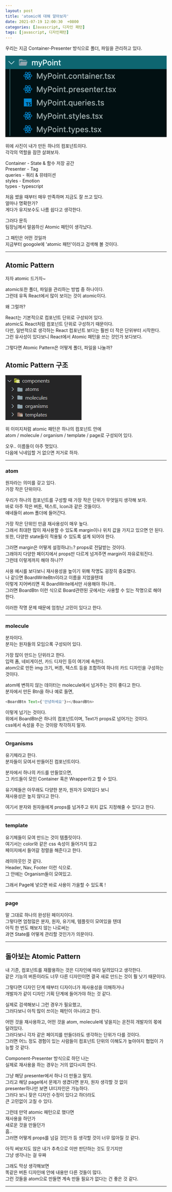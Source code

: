 ```yaml
---
layout: post
title: 'atomic에 대해 알아보자'
date: 2021-07-19 12:00:30  +0800
categories: [Javascript, 디자인 패턴]
tags: [javascript, 디자인패턴]
---
```


우리는 지금 Container-Presenter 방식으로 폴더, 파일을 관리하고 있다.

![image](/assets/img/sample/atom1.png)

위에 사진이 내가 만든 하나의 컴포넌트이다.  
각각의 역할을 잠깐 살펴보자.

Container - State & 함수 저장 공간  
Presenter - Tag  
queries - 쿼리 & 뮤테이션  
styles - Emotion  
types - typescript

처음 썼을 때부터 매우 만족하며 지금도 잘 쓰고 있다.  
얼마나 명확한가?  
게다가 유지보수도 나름 쉽다고 생각한다.

그러다 문득  
팀장님께서 말씀하신 Atomic 패턴이 생각났다.

그 패턴은 어떤 것일까  
지금부터 googole에 'atomic 패턴'이라고 검색해 볼 것이다.

---

## **Atomic Pattern**

자자 atomic 드가자~

atomic또한 폴더, 파일을 관리하는 방법 중 하나이다.  
그런데 유독 React에서 많이 보이는 것이 atomic이다.

왜 그럴까?

React는 기본적으로 컴포넌트 단위로 구성되어 있다.  
atomic도 React처럼 컴포넌트 단위로 구성하기 때문이다.  
다만, 일반적으로 생각하는 React 컴포넌트 보다는 훨씬 더 작은 단위부터 시작한다.  
그런 유사성이 있다보니 React에서 Atomic 패턴을 쓰는 것인가 보다보다.

그렇다면 Atomic Pattern은 어떻게 폴더, 파일을 나눌까?

## **Atomic Pattern 구조**

![image](/assets/img/sample/atom2.png)

위 이미지처럼 atomic 패턴은 하나의 컴포넌트 안에  
atom / molecule / organism / template / page로 구성되어 있다.

오우.. 이름들이 아주 멋있다.  
다음에 닉네임할 거 없으면 저거로 하자.

---

### atom

원자라는 의미를 갖고 있다.  
가장 작은 단위이다.

우리가 하나의 컴포넌트를 구성할 때 가장 작은 단위가 무엇일지 생각해 보자.  
바로 아주 작은 버튼, 텍스트, Icon과 같은 것들이다.  
얘네들이 atom 폴더에 들어간다.

가장 작은 단위인 만큼 재사용성이 매우 높다.  
그래서 최대한 많이 재사용할 수 있도록 margin이나 위치 값을 가지고 있으면 안 된다.  
또한, 다양한 state들이 적용될 수 있도록 설계 되어야 한다.

그러면 margin은 어떻게 설정하냐느? props로 전달받는 것이다.  
그래야지 다양한 페이지에서 props만 다르게 넘겨주면 margin이 자유로워진다.  
그런데 이렇게까지 해야 하나??

사용 예시를 보다보니 재사용성을 높이기 위해 작명도 굉장히 중요했다.  
나 같으면 BoardWriteBtn이라고 이름을 지었을텐데  
이렇게 지어버리면 꼭 BoardWrite에서만 사용해야 하니까..  
그러면 BoardBtn 이런 식으로 Board관련된 곳에서는 사용할 수 있는 작명으로 해야 한다.

이러한 작명 문제 때문에 엄청난 고민이 있다고 한다.

---

### molecule

분자이다.  
분자는 원자들의 모임으록 구성되어 있다.

가장 많이 만드는 단위라고 한다.  
입력 폼, 네비게이션, 카드 디자인 등이 여기에 속한다.  
atom으로 만든 img 크기, 버튼, 텍스트 등을 조합하여 하나의 카드 디자인을 구성하는 것이다.

atom에 변하지 않는 데이터는 molecule에서 넘겨주는 것이 좋다고 한다.  
분자에서 만든 Btn을 하나 예로 들면,

```js
<BoardBtn Text={'안녕하세요'}></BoardBtn>
```

이렇게 넘기는 것이다.  
위에서 BoardBtn은 하나의 컴포넌트이며, Text가 props로 넘어가는 것이다.  
css에서 속성을 주는 것이랑 착각하지 말자.

---

### Organisms

유기체라고 한다.  
분자들이 모여서 만들어진 컴포넌트이다.

분자에서 하나의 카드를 만들었으면,  
그 카드들이 모인 Container 혹은 Wrapper라고 할 수 있다.

유기체들은 아무래도 다양한 분자, 원자가 모여있다 보니  
재사용성은 높지 않다고 한다.

여기서 분자와 원자들에게 props를 넘겨주고 위치 값도 지정해줄 수 있다고 한다.

---

### template

유기체들이 모여 만드는 것이 템플릿이다.  
여기서는 color와 같은 css 속성이 들어가지 않고  
페이지에서 들어갈 정렬을 해준다고 한다.

레이아웃인 것 같다.  
Header, Nav, Footer 이런 식으로.  
그 안에는 Organism들이 모여있고.

그래서 Page에 넣으면 바로 사용이 가을할 수 있도록 !

---

### page

말 그대로 하나의 완성된 페이지이다.  
그렇다면 엄청많은 분자, 원자, 유기체, 템플릿이 모여있을 텐데  
아직 한 번도 해보지 않는 나로써는  
과연 State를 어떻게 관리할 것인가가 의문이다.

---

## **돌아보는 Atomic Pattern**

내 기준, 컴포넌트를 재활용하는 것은 디자인에 따라 달려있다고 생각한다.  
같은 기능의 버튼이라도 너무 다른 디자인이면 결국 새로 만드는 것이 훨 낫기 때문이다.

그렇다면 디자인 단계 때부터 디자이너가 재사용성을 이해하거나  
개발자가 같이 디자인 기획 단계에 들어가야 하는 것 같다.

실제로 검색해보니 그런 경우가 필요했고,  
그러다보니 아직 많이 쓰이는 패턴이 아니라고 한다.

어떤 것을 재사용하고, 어떤 것을 atom, molecule에 넣을지는 온전히 개발자의 몫에 달려있다.  
그러다보니 각자 같은 페이지를 만들더라도 생각하는 단위가 다를 것이다.  
그러면 어느 정도 경험이 있는 사람들이 컴포넌트 단위의 이해도가 높아야지 협업이 가능할 것 같다.

Component-Presenter 방식으로 하던 나는  
실제로 재사용을 하는 경우는 거의 없다시피 한다.

그냥 해당 presenter에서 하나 더 만들고 말지.  
그리고 해당 page에서 문제가 생겼다면 분자, 원자 생각할 것 없이  
presenter하나만 보면 UI디자인은 가능하다.  
그러다 보니 잦은 디자인 수정이 있다고 하더라도  
큰 고민없이 고칠 수 있다.

그런데 만약 atomic 패턴으로 했다면  
재사용을 하던가  
새로운 것을 만들던가  
흠..  
그러면 어떻게 props를 넘길 것인가 등 생각할 것이 너무 많아질 것 같다.

아직 써보지도 않은 내가 추측으로 이딴 판단하는 것도 웃기지만  
그냥 생각나는 걸 우쨔

그래도 막상 생각해보면  
똑같은 버튼 디자인에 안에 내용만 다른 것들이 많다.  
그런 것들을 atom으로 만들면 계속 만들 필요가 없다는 건 좋은 것 같다.

---
